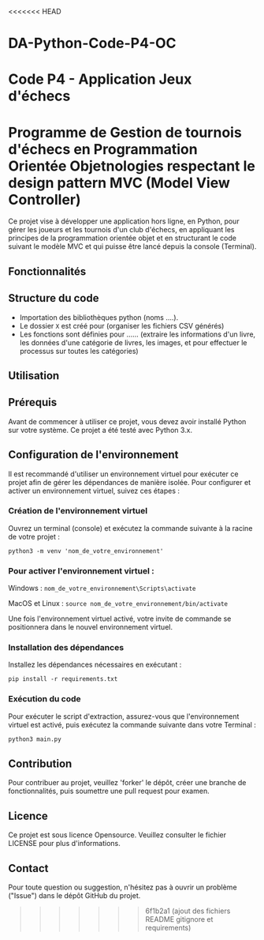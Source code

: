 <<<<<<< HEAD
# DA-Python-Code-P4-OC
Code P4 - Application Jeux d'échecs
=======
# Programme de Gestion de tournois d'échecs en Programmation Orientée Objetnologies respectant le design pattern MVC (Model View Controller)

Ce projet vise à développer une application hors ligne, en Python, pour gérer les joueurs et les tournois d'un club d'échecs, en appliquant les principes de la programmation orientée objet et en structurant le code suivant le modèle MVC et qui puisse être  lancé depuis la console (Terminal). 

## Fonctionnalités


## Structure du code
- Importation des bibliothèques python (noms ....).
- Le dossier `X` est créé pour                             (organiser les fichiers CSV générés)
- Les fonctions sont définies pour ......     (extraire les informations d'un livre, les données d'une catégorie de livres, les images, et pour effectuer le processus sur toutes les catégories)

## Utilisation

## Prérequis

Avant de commencer à utiliser ce projet, vous devez avoir installé Python sur votre système. Ce projet a été testé avec Python 3.x.

## Configuration de l'environnement

Il est recommandé d'utiliser un environnement virtuel pour exécuter ce projet afin de gérer les dépendances de manière isolée. Pour configurer et activer un environnement virtuel, suivez ces étapes :

### Création de l'environnement virtuel
Ouvrez un terminal (console) et exécutez la commande suivante à la racine de votre projet :
```bash/python
python3 -m venv 'nom_de_votre_environnement'      
```
### Pour activer l'environnement virtuel :   
Windows : 
```nom_de_votre_environnement\Scripts\activate```

MacOS et Linux : 
```source nom_de_votre_environnement/bin/activate```

Une fois l'environnement virtuel activé, votre invite de commande se positionnera dans le nouvel environnement virtuel.

### Installation des dépendances
Installez les dépendances nécessaires en exécutant :
```bash/python
pip install -r requirements.txt
```
### Exécution du code
Pour exécuter le script d'extraction, assurez-vous que l'environnement virtuel est activé, puis exécutez la commande suivante dans votre Terminal :
```python
python3 main.py
```

## Contribution
Pour contribuer au projet, veuillez 'forker' le dépôt, créer une branche de fonctionnalités, puis soumettre une pull request pour examen.

## Licence
Ce projet est sous licence Opensource. Veuillez consulter le fichier LICENSE pour plus d'informations.

## Contact
Pour toute question ou suggestion, n'hésitez pas à ouvrir un problème ("Issue") dans le dépôt GitHub du projet.
>>>>>>> 6f1b2a1 (ajout des fichiers README gitignore et requirements)
